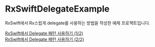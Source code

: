 # RxSwiftDelegateExample
RxSwift에서 Rx스럽게 delegate를 사용하는 방법을 작성한 예제 프로젝트입니다.

[RxSwift에서 Delegate 패턴 사용하기 (1/2)](https://swieeft.github.io/2020/02/20/RxSwiftDelegate1.html)
<br>
[RxSwift에서 Delegate 패턴 사용하기 (2/2)](https://swieeft.github.io/2020/02/20/RxSwiftDelegate2.html)
